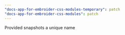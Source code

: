 ```yaml
---
"docs-app-for-embroider-css-modules-temporary": patch
"docs-app-for-embroider-css-modules": patch
---
```


Provided snapshots a unique name
